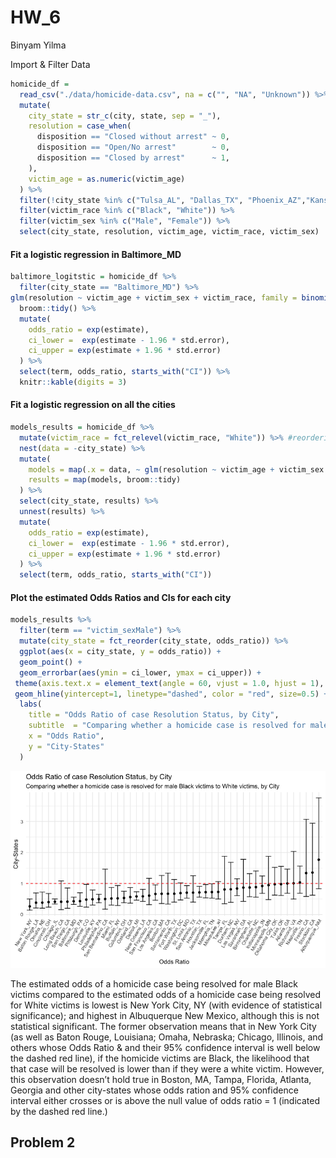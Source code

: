 HW\_6
================
Binyam Yilma

Import & Filter Data

``` r
homicide_df = 
  read_csv("./data/homicide-data.csv", na = c("", "NA", "Unknown")) %>% 
  mutate(
    city_state = str_c(city, state, sep = "_"),
    resolution = case_when(
      disposition == "Closed without arrest" ~ 0,
      disposition == "Open/No arrest"        ~ 0,
      disposition == "Closed by arrest"      ~ 1,
    ),
    victim_age = as.numeric(victim_age)
  ) %>% 
  filter(!city_state %in% c("Tulsa_AL", "Dallas_TX", "Phoenix_AZ","Kansas City_MO"))  %>% 
  filter(victim_race %in% c("Black", "White")) %>% 
  filter(victim_sex %in% c("Male", "Female")) %>%  
  select(city_state, resolution, victim_age, victim_race, victim_sex)
```

#### Fit a logistic regression in Baltimore\_MD

``` r
baltimore_logitstic = homicide_df %>% 
  filter(city_state == "Baltimore_MD") %>% 
glm(resolution ~ victim_age + victim_sex + victim_race, family = binomial() , data = .) %>%
  broom::tidy() %>% 
  mutate(
    odds_ratio = exp(estimate),
    ci_lower =  exp(estimate - 1.96 * std.error),
    ci_upper = exp(estimate + 1.96 * std.error)
  ) %>% 
  select(term, odds_ratio, starts_with("CI")) %>% 
  knitr::kable(digits = 3)
```

#### Fit a logistic regression on all the cities

``` r
models_results = homicide_df %>% 
  mutate(victim_race = fct_relevel(victim_race, "White")) %>% #reordering to compare black victims to white victims
  nest(data = -city_state) %>% 
  mutate(
    models = map(.x = data, ~ glm(resolution ~ victim_age + victim_sex + victim_race, data = .x, family = binomial())),
    results = map(models, broom::tidy)
  ) %>% 
  select(city_state, results) %>% 
  unnest(results) %>% 
  mutate(
    odds_ratio = exp(estimate),
    ci_lower =  exp(estimate - 1.96 * std.error),
    ci_upper = exp(estimate + 1.96 * std.error)
  ) %>% 
  select(term, odds_ratio, starts_with("CI"))
```

#### Plot the estimated Odds Ratios and CIs for each city

``` r
models_results %>% 
  filter(term == "victim_sexMale") %>% 
  mutate(city_state = fct_reorder(city_state, odds_ratio)) %>% 
  ggplot(aes(x = city_state, y = odds_ratio)) + 
  geom_point() + 
  geom_errorbar(aes(ymin = ci_lower, ymax = ci_upper)) +
 theme(axis.text.x = element_text(angle = 60, vjust = 1.0, hjust = 1), legend.position = "none") + 
 geom_hline(yintercept=1, linetype="dashed", color = "red", size=0.5) +
  labs(
    title = "Odds Ratio of case Resolution Status, by City",
    subtitle  = "Comparing whether a homicide case is resolved for male Black victims to White victims, by City",
    x = "Odds Ratio",
    y = "City-States"
  )  
```

![](p8105_hw6_by2287_files/figure-gfm/unnamed-chunk-5-1.png)<!-- -->

The estimated odds of a homicide case being resolved for male Black
victims compared to the estimated odds of a homicide case being resolved
for White victims is lowest is New York City, NY (with evidence of
statistical significance); and highest in Albuquerque New Mexico,
although this is not statistical significant. The former observation
means that in New York City (as well as Baton Rouge, Louisiana; Omaha,
Nebraska; Chicago, Illinois, and others whose Odds Ratio & and their 95%
confidence interval is well below the dashed red line), if the homicide
victims are Black, the likelihood that that case will be resolved is
lower than if they were a white victim. However, this observation
doesn’t hold true in Boston, MA, Tampa, Florida, Atlanta, Georgia and
other city-states whose odds ration and 95% confidence interval either
crosses or is above the null value of odds ratio = 1 (indicated by the
dashed red line.)

## Problem 2
